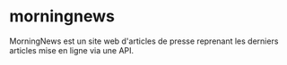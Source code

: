 # morningnews

MorningNews est un site web d'articles de presse reprenant les derniers articles mise en ligne via une API. 
